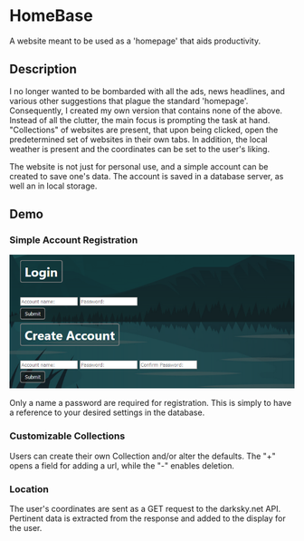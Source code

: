# HomeBase

A website meant to be used as a 'homepage' that aids productivity. 

## Description 
I no longer wanted to be bombarded with all the ads, news headlines, and various other suggestions that plague the standard 'homepage'. Consequently, I created my own version that contains none of the above. Instead of all the clutter, the main focus is prompting the task at hand. "Collections" of websites are present, that upon being clicked, open the predetermined set of websites in their own tabs. In addition, the local weather is present and the coordinates can be set to the user's liking.

The website is not just for personal use, and a simple account can be created to save one's data. The account is saved in a database server, as well an in local storage.

## Demo

### Simple Account Registration

![User_Login_Photo](https://github.com/MaxwellDG/homebase/blob/master/public/account.png?raw=true)

Only a name a password are required for registration. This is simply to have a reference to your desired settings in the database.

### Customizable Collections

Users can create their own Collection and/or alter the defaults. The "+" opens a field for adding a url, while the "-" enables deletion. 

### Location

The user's coordinates are sent as a GET request to the darksky.net API. Pertinent data is extracted from the response and added to the display for the user.

